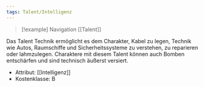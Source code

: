```yaml
---
tags: Talent/Intelligenz
---
```

> [!example] Navigation 
>  [[Talent]]

Das Talent Technik ermöglicht es dem Charakter, Kabel zu legen, Technik wie Autos, Raumschiffe und Sicherheitssysteme zu verstehen, zu reparieren oder lahmzulegen. Charaktere mit diesem Talent können auch Bomben entschärfen und sind technisch äußerst versiert.

- Attribut: [[Intelligenz]]
- Kostenklasse: B